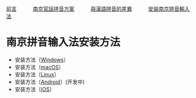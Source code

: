 <tr>
<td><a style="margin-right: 40px;" href="https://uliloewi.github.io/LangJinPinIn/CiwnIwn">前言</a></td>
<td ><a style="margin-right: 40px;" href="https://uliloewi.github.io/LangJinPinIn/PinInFangAng">南京官話拼音方案</a></td>
<td ><a style="margin-right: 40px;" href="https://uliloewi.github.io/LangJinPinIn/LinIwnChaI">與漢語拼音的差異</a></td>
<td ><a style="margin-right: 40px;" href="https://uliloewi.github.io/LangJinPinIn/angzhuangfa">安装南京拼音輸入法</a></td>
</tr>

# 南京拼音输入法安装方法

- 安装方法〔<a  href="https://uliloewi.github.io/LangJinPinIn/weasel">Windows</a>〕
- 安装方法〔<a  href="https://uliloewi.github.io/LangJinPinIn/squirrel">macOS</a>〕
- 安装方法〔<a  href="https://uliloewi.github.io/LangJinPinIn/ibus">Linux</a>〕
- 安装方法〔<a  href="https://uliloewi.github.io/langJinPinIn/trime">Android</a>〕(开发中)
- 安装方法〔<a  href="https://uliloewi.github.io/LangJinPinIn/irime">iOS</a>〕
